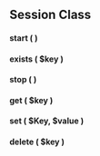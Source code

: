 ## Session Class

#### start ( )
#### exists ( $key )
#### stop ( )
#### get ( $key )
#### set ( $Key, $value )
#### delete ( $key )

